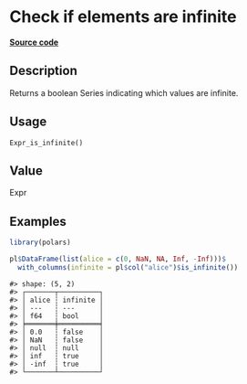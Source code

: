 

# Check if elements are infinite

[**Source code**](https://github.com/pola-rs/r-polars/tree/f1aede4d7d7f090c98651365a4120a8232503a4d/R/after-wrappers.R#L20)

## Description

Returns a boolean Series indicating which values are infinite.

## Usage

<pre><code class='language-R'>Expr_is_infinite()
</code></pre>

## Value

Expr

## Examples

``` r
library(polars)

pl$DataFrame(list(alice = c(0, NaN, NA, Inf, -Inf)))$
  with_columns(infinite = pl$col("alice")$is_infinite())
```

    #> shape: (5, 2)
    #> ┌───────┬──────────┐
    #> │ alice ┆ infinite │
    #> │ ---   ┆ ---      │
    #> │ f64   ┆ bool     │
    #> ╞═══════╪══════════╡
    #> │ 0.0   ┆ false    │
    #> │ NaN   ┆ false    │
    #> │ null  ┆ null     │
    #> │ inf   ┆ true     │
    #> │ -inf  ┆ true     │
    #> └───────┴──────────┘
